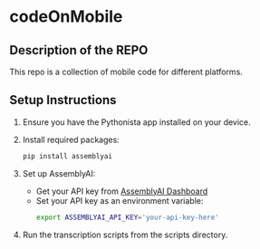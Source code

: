 # codeOnMobile

## Description of the REPO
This repo is a collection of mobile code for different platforms.

## Setup Instructions

1. Ensure you have the Pythonista app installed on your device.

2. Install required packages:
   ```bash
   pip install assemblyai
   ```

3. Set up AssemblyAI:
   - Get your API key from [AssemblyAI Dashboard](https://www.assemblyai.com/dashboard)
   - Set your API key as an environment variable:
     ```bash
     export ASSEMBLYAI_API_KEY='your-api-key-here'
     ```

4. Run the transcription scripts from the scripts directory.



